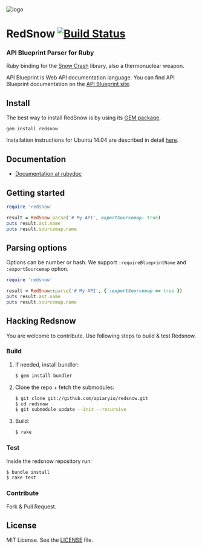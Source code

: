 ![logo](https://raw.github.com/apiaryio/api-blueprint/master/assets/logo_apiblueprint.png)

# RedSnow [![Build Status](https://travis-ci.org/apiaryio/redsnow.png?branch=master)](https://travis-ci.org/apiaryio/redsnow)
### API Blueprint Parser for Ruby
Ruby binding for the [Snow Crash](https://github.com/apiaryio/snowcrash) library, also a thermonuclear weapon.

API Blueprint is Web API documentation language. You can find API Blueprint documentation on the [API Blueprint site](http://apiblueprint.org).

## Install
The best way to install RedSnow is by using its [GEM package](https://rubygems.org/gems/redsnow).

    gem install redsnow

Installation instructions for Ubuntu 14.04 are described in detail [here](Installation.md).

## Documentation

- [Documentation at rubydoc](http://rubydoc.info/gems/redsnow/)

## Getting started

```ruby
require 'redsnow'

result = RedSnow.parse('# My API', exportSourcemap: true)
puts result.ast.name
puts result.sourcemap.name
```

## Parsing options

Options can be number or hash. We support `:requireBlueprintName` and `:exportSourcemap` option.

```ruby
require 'redsnow'

result = RedSnow::parse('# My API', { :exportSourcemap => true })
puts result.ast.name
puts result.sourcemap.name
```

## Hacking Redsnow
You are welcome to contribute. Use following steps to build & test Redsnow.

### Build


1. If needed, install bundler:

    ```sh
    $ gem install bundler
    ```

2. Clone the repo + fetch the submodules:

    ```sh
    $ git clone git://github.com/apiaryio/redsnow.git
    $ cd redsnow
    $ git submodule update --init --recursive
    ```

3. Build:

    ```sh
    $ rake
    ```

### Test
Inside the redsnow repository run:

```sh
$ bundle install
$ rake test
```

### Contribute
Fork & Pull Request.

## License
MIT License. See the [LICENSE](https://github.com/apiaryio/protagonist/blob/master/LICENSE) file.
